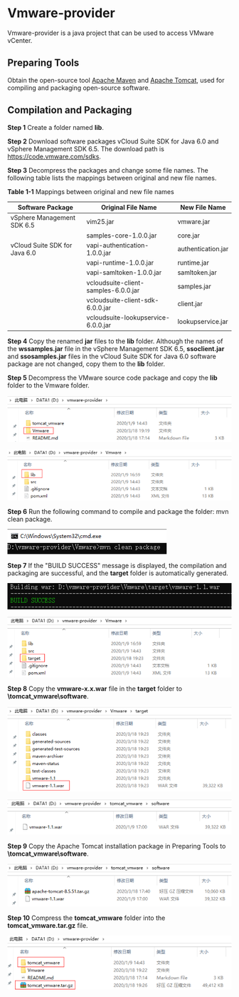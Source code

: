 # Vmware-provider

Vmware-provider is a java project that can be used to access VMware vCenter.

## Preparing Tools

Obtain the open-source tool [Apache Maven](https://maven.apache.org) and [Apache Tomcat](https://tomcat.apache.org), used for compiling and packaging open-source software.

## Compilation and Packaging

 **Step 1**      Create a folder named **lib**.

 **Step 2**      Download software packages vCloud Suite SDK for Java 6.0 and vSphere Management SDK 6.5. The download path is https://code.vmware.com/sdks.

 **Step 3**      Decompress the packages and change some file names. The following table lists the mappings between original and new file names.

**Table 1-1** Mappings between original and new file names

| Software Package              | Original File Name                   | New File Name      |
| ----------------------------- | ------------------------------------ | ------------------ |
| vSphere Management SDK 6.5    | vim25.jar                            | vmware.jar         |
|                               | samples-core-1.0.0.jar               | core.jar           |
| vCloud Suite SDK for Java 6.0 | vapi-authentication-1.0.0.jar        | authentication.jar |
|                               | vapi-runtime-1.0.0.jar               | runtime.jar        |
|                               | vapi-samltoken-1.0.0.jar             | samltoken.jar      |
|                               | vcloudsuite-client-samples-6.0.0.jar | samples.jar        |
|                               | vcloudsuite-client-sdk-6.0.0.jar     | client.jar         |
|                               | vcloudsuite-lookupservice-6.0.0.jar  | lookupservice.jar  |

**Step 4**      Copy the renamed **jar** files to the **lib** folder. Although the names of the **wssamples.jar** file in the vSphere Management SDK 6.5, **ssoclient.jar** and **ssosamples.jar** files in the vCloud Suite SDK for Java 6.0 software package are not changed, copy them to the **lib** folder.

**Step 5**      Decompress the VMware source code package and copy the **lib** folder to the Vmware folder.

![image](https://github.com/ROBO-FCCV/vmwarePlugin/blob/master/image/1.PNG)

![image](https://github.com/ROBO-FCCV/vmwarePlugin/blob/master/image/2.PNG)

**Step 6**      Run the following command to compile and package the folder: mvn clean package.

![image](https://github.com/ROBO-FCCV/vmwarePlugin/blob/master/image/3.PNG)

**Step 7**      If the "BUILD SUCCESS" message is displayed, the compilation and packaging are successful, and the **target** folder is automatically generated.

![image](https://github.com/ROBO-FCCV/vmwarePlugin/blob/master/image/4.PNG)

![image](https://github.com/ROBO-FCCV/vmwarePlugin/blob/master/image/5.PNG)

**Step 8**      Copy the **vmware-x.x.war** file in the **target** folder to **\tomcat_vmware\software**.

![image](https://github.com/ROBO-FCCV/vmwarePlugin/blob/master/image/6.PNG)

![image](https://github.com/ROBO-FCCV/vmwarePlugin/blob/master/image/7.PNG)

**Step 9**      Copy the Apache Tomcat installation package in Preparing Tools to **\tomcat_vmware\software**.

![image](https://github.com/ROBO-FCCV/vmwarePlugin/blob/master/image/8.PNG)

**Step 10**    Compress the **tomcat_vmware** folder into the **tomcat_vmware.tar.gz** file.

![image](https://github.com/ROBO-FCCV/vmwarePlugin/blob/master/image/9.PNG)

